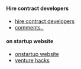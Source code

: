 #### Hire contract developers
- [hire contract developers](http://www.trevormckendrick.com/contracting-developers/)
- [comments..](https://news.ycombinator.com/item?id=5713159)

#### on startup website
- [onstartup website ](http://onstartups.com/)
- [venture hacks](http://venturehacks.com/)
